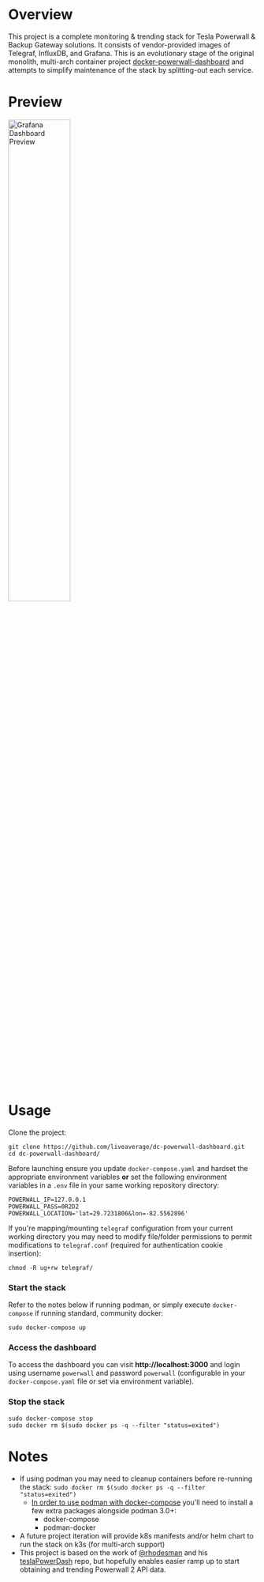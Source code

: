 # Overview

This project is a complete monitoring & trending stack for Tesla Powerwall & Backup Gateway solutions. It consists of vendor-provided images of Telegraf, InfluxDB, and Grafana. This is an evolutionary stage of the original monolith, multi-arch container project [docker-powerwall-dashboard](https://github.com/liveaverage/docker-powerwall-dashboard) and attempts to simplify maintenance of the stack by splitting-out each service.

# Preview

<a href="https://i.imgur.com/GtP725k.png" ><img src="https://i.imgur.com/GtP725k.png" alt="Grafana Dashboard Preview" width="50%"/></a>

# Usage

Clone the project:
```
git clone https://github.com/liveaverage/dc-powerwall-dashboard.git
cd dc-powerwall-dashboard/
```

Before launching ensure you update `docker-compose.yaml` and hardset the appropriate environment variables **or** set the following environment variables in a `.env` file in your same working repository directory:
```
POWERWALL_IP=127.0.0.1
POWERWALL_PASS=0R2D2
POWERWALL_LOCATION='lat=29.7231806&lon=-82.5562896'
```

If you're mapping/mounting `telegraf` configuration from your current working directory you may need to modify file/folder permissions to permit modifications to `telegraf.conf` (required for authentication cookie insertion):
```
chmod -R ug+rw telegraf/
```

### Start the stack
Refer to the notes below if running podman, or simply execute `docker-compose` if running standard, community docker:
```
sudo docker-compose up
```

### Access the dashboard
To access the dashboard you can visit **http://localhost:3000** and login using username `powerwall` and password `powerwall` (configurable in your `docker-compose.yaml` file or set via environment variable).

### Stop the stack

```
sudo docker-compose stop
sudo docker rm $(sudo docker ps -q --filter "status=exited")
```
# Notes

- If using podman you may need to cleanup containers before re-running the stack: `sudo docker rm $(sudo docker ps -q --filter "status=exited")`
  - [In order to use podman with docker-compose](https://www.redhat.com/sysadmin/podman-docker-compose) you'll need to install a few extra packages alongside podman 3.0+:
    - docker-compose
    - podman-docker
- A future project iteration will provide k8s manifests and/or helm chart to run the stack on k3s (for multi-arch support)
- This project is based on the work of [@rhodesman](https://github.com/rhodesman) and his [teslaPowerDash](https://github.com/rhodesman/teslaPowerDash) repo, but hopefully enables easier ramp up to start obtaining and trending Powerwall 2 API data. 
